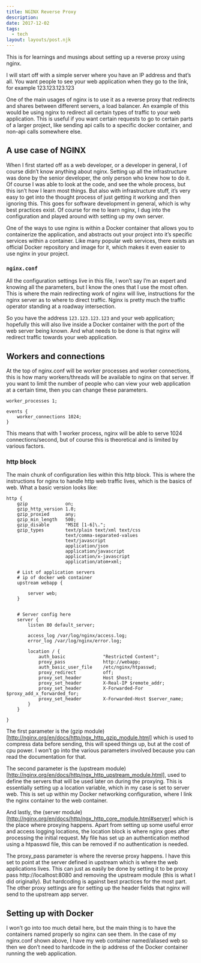 ```yaml
---
title: NGINX Reverse Proxy
description: 
date: 2017-12-02
tags:
  - tech
layout: layouts/post.njk
---
```


This is for learnings and musings about setting up a reverse proxy using nginx.

I will start off with a simple server where you have an IP address and that’s all. You want people to see your web application when they go to the link, for example 123.123.123.123

One of the main usages of nginx is to use it as a reverse proxy that redirects and shares between different servers, a load balancer. An example of this would be using nginx to redirect all certain types of traffic to your web application. This is useful if you want certain requests to go to certain parts of a larger project, like sending api calls to a specific docker container, and non-api calls somewhere else.

## A use case of NGINX

When I first started off as a web developer, or a developer in general, I of course didn’t know anything about nginx. Setting up all the infrastructure was done by the senior developer, the only person who knew how to do it. Of course I was able to look at the code, and see the whole process, but this isn’t how I learn most things. But also with infrastructure stuff, it’s very easy to get into the thought process of just getting it working and then ignoring this. This goes for software development in general, which is why best practices exist. Of course for me to learn nginx, I dug into the configuration and played around with setting up my own server.

One of the ways to use nginx is within a Docker container that allows you to containerize the application, and abstracts out your project into it’s specific services within a container. Like many popular web services, there exists an official Docker repository and image for it, which makes it even easier to use nginx in your project.

### `nginx.conf`
All the configuration settings live in this file, I won’t say I’m an expert and knowing all the parameters, but I know the ones that I use the most often. This is where the main redirecting work of nginx will live, instructions for the nginx server as to where to direct traffic. Nginx is pretty much the traffic operator standing at a roadway intersection.

So you have the address `123.123.123.123` and your web application; hopefully this will also live inside a Docker container with the port of the web server being known. And what needs to be done is that nginx will redirect traffic towards your web application.

## Workers and connections
At the top of nginx.conf will be worker processes and worker connections, this is how many workers/threads will be available to nginx on that server. If you want to limit the number of people who can view your web application at a certain time, then you can change these parameters.

```
worker_processes 1;

events {
    worker_connections 1024;
}
```

This means that with 1 worker process, nginx will be able to serve 1024 connections/second, but of course this is theoretical and is limited by various factors.

### http block
The main chunk of configuration lies within this http block. This is where the instructions for nginx to handle http web traffic lives, which is the basics of web. What a basic version looks like:

```
http {
    gzip              on;
    gzip_http_version 1.0;
    gzip_proxied      any;
    gzip_min_length   500;
    gzip_disable      "MSIE [1-6]\.";
    gzip_types        text/plain text/xml text/css
                      text/comma-separated-values
                      text/javascript
                      application/json
                      application/javascript
                      application/x-javascript
                      application/atom+xml;

    # List of application servers
    # ip of docker web container 
    upstream webapp {
        
        server web;
    }


    # Server config here
    server {
        listen 80 default_server;
        
        access_log /var/log/nginx/access.log;
        error_log /var/log/nginx/error.log;

        location / {
            auth_basic              "Restricted Content";
            proxy_pass              http://webapp;
            auth_basic_user_file    /etc/nginx/htpasswd;
            proxy_redirect          off;
            proxy_set_header        Host $host;
            proxy_set_header        X-Real-IP $remote_addr;
            proxy_set_header        X-Forwarded-For $proxy_add_x_forwarded_for;
            proxy_set_header        X-Forwarded-Host $server_name;
        }
    }

}
```

The first parameter is the (gzip module)[http://nginx.org/en/docs/http/ngx_http_gzip_module.html] which is used to compress data before sending, this will speed things up, but at the cost of cpu power. I won’t go into the various parameters involved because you can read the documentation for that.

The second parameter is the (upstream module)[http://nginx.org/en/docs/http/ngx_http_upstream_module.html], used to define the servers that will be used later on during the proxying. This is essentially setting up a location variable, which in my case is set to server web. This is set up within my Docker networking configuration, where I link the nginx container to the web container.

And lastly, the (server module)[http://nginx.org/en/docs/http/ngx_http_core_module.html#server] which is the place where proxying happens. Apart from setting up some useful error and access logging locations, the location block is where nginx goes after processing the initial request. My file has set up an authentication method using a htpasswd file, this can be removed if no authentication is needed.

The proxy_pass parameter is where the reverse proxy happens. I have this set to point at the server defined in upstream which is where the web applications lives. This can just as easily be done by setting it to be proxy pass http://localhost:8080 and removing the upstream module (this is what I did originally). But hardcoding is against best practices for the most part. The other proxy settings are for setting up the header fields that nginx will send to the upstream app server.

## Setting up with Docker
I won’t go into too much detail here, but the main thing is to have the containers named properly so nginx can see them. In the case of my nginx.conf shown above, I have my web container named/aliased web so then we don’t need to hardcode in the ip address of the Docker container running the web application.